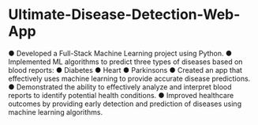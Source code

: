 # Ultimate-Disease-Detection-Web-App
● Developed a Full-Stack Machine Learning project using Python.
● Implemented ML algorithms to predict three types of diseases based on blood reports:
● Diabetes
● Heart
● Parkinsons
● Created an app that effectively uses machine learning to provide accurate disease predictions.
● Demonstrated the ability to effectively analyze and interpret blood reports to identify potential 
health conditions.
● Improved healthcare outcomes by providing early detection and prediction of diseases using 
machine learning algorithms.
